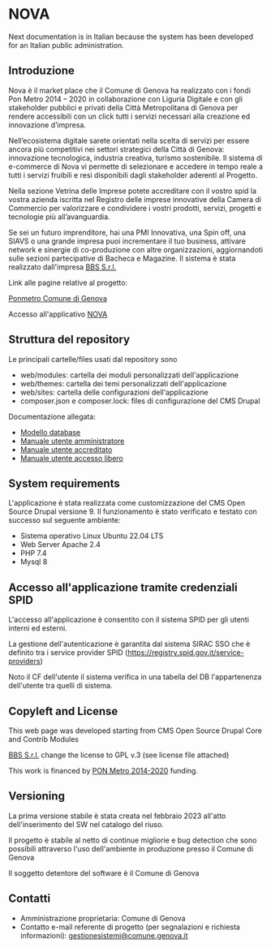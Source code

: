 # NOVA

Next documentation is in Italian because the system has been developed for an Italian public administration.

## Introduzione

Nova è il market place che il Comune di Genova ha realizzato con i fondi Pon Metro 2014 – 2020 in collaborazione con Liguria Digitale e con gli stakeholder pubblici e privati della Città Metropolitana di Genova per rendere accessibili con un click tutti i servizi necessari alla creazione ed innovazione d’impresa.

Nell’ecosistema digitale sarete orientati nella scelta di servizi per essere ancora più competitivi nei settori strategici della Città di Genova: innovazione tecnologica, industria creativa, turismo sostenibile. Il sistema di e-commerce di Nova vi permette di selezionare e accedere in tempo reale a tutti i servizi fruibili e resi disponibili dagli stakeholder aderenti al Progetto.

Nella sezione Vetrina delle Imprese potete accreditare con il vostro spid la vostra azienda iscritta nel Registro delle imprese innovative della Camera di Commercio per valorizzare e condividere i vostri prodotti, servizi, progetti e tecnologie più all’avanguardia.

Se sei un futuro imprenditore, hai una PMI Innovativa, una Spin off, una SIAVS o una grande impresa puoi incrementare il tuo business, attivare network e sinergie di co-produzione con altre organizzazioni, aggiornandoti sulle sezioni partecipative di Bacheca e Magazine.
Il sistema è stata realizzato dall'impresa [BBS S.r.l.](http://www.bbsitalia.com)

Link alle pagine relative al progetto:

[Ponmetro Comune di Genova](https://smart.comune.genova.it/ponmetro)

Accesso all'applicativo [NOVA](https://nova.comune.genova.it)


## Struttura del repository
Le principali cartelle/files usati dal repository sono

* web/modules: cartella dei moduli personalizzati dell'applicazione
* web/themes: cartella dei temi personalizzati dell'applicazione
* web/sites: cartella delle configurazioni dell'applicazione
* composer.json e composer.lock: files di configurazione del CMS Drupal

Documentazione allegata:

* [Modello database](./doc/nova_database_schema.md)
* [Manuale utente amministratore](./doc/ManualeUtenteAmministratore.md)
* [Manuale utente accreditato](./doc/ManualeUtenteAccreditati.md)
* [Manuale utente accesso libero](./doc/ManualeUtenteAccessoLibero.md)


## System requirements

L'applicazione è stata realizzata come customizzazione del CMS Open Source Drupal versione 9.
Il funzionamento è stato verificato e testato con successo sul seguente ambiente:
* Sistema operativo Linux Ubuntu 22.04 LTS
* Web Server Apache 2.4
* PHP 7.4
* Mysql 8
	

## Accesso all'applicazione tramite credenziali SPID

L'accesso all'applicazione è consentito con il sistema SPID per gli utenti interni ed esterni.

La gestione dell'autenticazione è garantita dal sistema SIRAC SSO che è definito tra i service provider SPID 
(https://registry.spid.gov.it/service-providers)

Noto il CF dell'utente il sistema verifica in una tabella del DB l'appartenenza dell'utente tra quelli di sistema.


## Copyleft and License

This web page was developed starting from CMS Open Source Drupal Core and Contrib Modules

[BBS S.r.l.](https://www.bbsitalia.com) change the license to GPL v.3 (see license file attached)

This work is financed by [PON Metro 2014-2020](http://www.ponmetro.it) funding.



## Versioning

La prima versione stabile è stata creata nel febbraio 2023 all'atto dell'inserimento del SW nel catalogo del riuso.

Il progetto è stabile al netto di continue migliorie e bug detection che sono possibili attraverso l'uso dell'ambiente in produzione presso il Comune di Genova

Il soggetto detentore del software è il Comune di Genova

## Contatti

* Amministrazione proprietaria: Comune di Genova
* Contatto e-mail referente di progetto (per segnalazioni e richiesta informazioni): [gestionesistemi@comune.genova.it](mailto:gestionesistemi@comune.genova.it)
